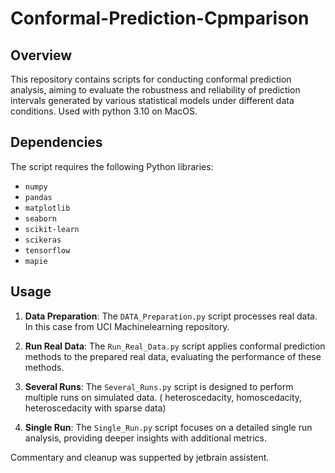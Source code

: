 # Conformal-Prediction-Cpmparison


## Overview
This repository contains scripts for conducting conformal prediction analysis, aiming to evaluate the robustness and reliability of prediction intervals generated by various statistical models under different data conditions. Used with python 3.10 on MacOS.

## Dependencies
The script requires the following Python libraries:
- `numpy`
- `pandas`
- `matplotlib`
- `seaborn`
- `scikit-learn`
- `scikeras`
- `tensorflow`
- `mapie`

## Usage

1. **Data Preparation**: The `DATA_Preparation.py` script processes real data. In this case from UCI Machinelearning repository.

2. **Run Real Data**: The `Run_Real_Data.py` script applies conformal prediction methods to the prepared real data, evaluating the performance of these methods.

3. **Several Runs**: The `Several_Runs.py` script is designed to perform multiple runs on simulated data. ( heteroscedacity, homoscedacity, heteroscedacity with sparse data)

4. **Single Run**: The `Single_Run.py` script focuses on a detailed single run analysis, providing deeper insights with additional metrics.





Commentary and cleanup was supperted by jetbrain assistent.
